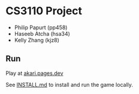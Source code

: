 # CS3110 Project

- Philip Papurt (pp458)
- Haseeb Atcha (hsa34)
- Kelly Zhang (kjz8)

## Run

Play at [akari.pages.dev](https://akari.pages.dev)

See [INSTALL.md](INSTALL.md) to install and run the game locally.
